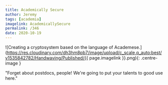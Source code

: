 ```yaml
---
title: Academically Secure
author: Jeremy
tags: [academia]
imagelink: AcademicallySecure
permalink: /346
date: 2020-10-19
---
```


![Creating a cryptosystem based on the language of Academese.](https://res.cloudinary.com/dh3hm8pb7/image/upload/c_scale,q_auto:best/v1535842782/Handwaving/Published/{{ page.imagelink }}.png){: .centre-image }

"Forget about postdocs, people! We're going to put your talents to good use here."
